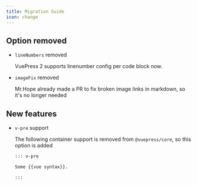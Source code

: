 ```yaml
---
title: Migration Guide
icon: change
---
```


## Option removed

- `lineNumbers` removed

  VuePress 2 supports linenumber config per code block now.

- `imageFix` removed

  Mr.Hope already made a PR to fix broken image links in markdown, so it's no longer needed

## New features

- `v-pre` support

  The following container support is removed from `@vuepress/core`, so this option is added

  ```md
  ::: v-pre

  Some {{vue syntax}}.

  :::
  ```
